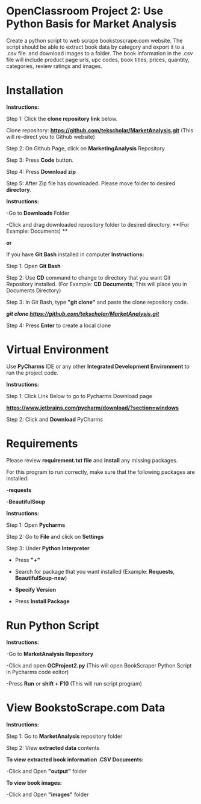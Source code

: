 # OpenClassroom Project 2: Use Python Basis for Market Analysis 
Create a python script to web scrape bookstoscrape.com website. The script should be able to extract book data by category and export it to a .csv file. and download images to a folder. 
The book information in the .csv file will include product page urls, upc codes, book titles, prices, quantity, categories, review ratings and images.

# Installation

**Instructions:**

Step 1: 
Click the **clone repository link** below.

Clone repository: **https://github.com/tekscholar/MarketAnalysis.git**
(This will re-direct you to Github website) 

Step 2: On Github Page, click on **MarketingAnalysis** Repository

Step 3: Press **Code** button. 

Step 4: Press **Download zip**

Step 5: After Zip file has downloaded. Please move folder to desired **directory**.

**Instructions:**

-Go to **Downloads** Folder

-Click and drag downloaded repository folder to desired directory. **(For Example: Documents) **

**or**

If you have **Git Bash** installed in computer
**Instructions:**

Step 1: Open **Git Bash**

Step 2: Use **CD** command to change to directory that you want Git Repository installed. (For Example: **CD Documents**; This will place you in Documents Directory)

Step 3: In Git Bash, type **"git clone"** and paste the clone repository code. 

**_git clone https://github.com/tekscholar/MarketAnalysis.git_**

Step 4: Press **Enter** to create a local clone

# Virtual Environment 
Use **PyCharms** IDE or any other **Integrated Development Environment** to run the project code. 

**Instructions:**

Step 1: Click Link Below to go to Pycharms Download page

**https://www.jetbrains.com/pycharm/download/?section=windows**

Step 2: Click and **Download** PyCharms

# Requirements 

Please review **requirement.txt file** and **install** any missing packages. 

For this program to run correctly, make sure that the following packages are installed:

-**requests**

-**BeautifulSoup**

**Instructions:**

Step 1: Open **Pycharms**

Step 2: Go to **File** and click on **Settings**

Step 3: Under **Python Interpreter**

- Press **"+"**
  
- Search for package that you want installed (Example: **Requests**, **BeautifulSoup-new**)
  
- **Specify Version**
  
- Press **Install Package**

# Run Python Script 

**Instructions:**

-Go to **MarketAnalysis Repository**

-Click and open **OCProject2.py** (This will open BookScraper Python Script in Pycharms code editor) 

-Press **Run** or **shift + F10** (This will run script program)

# View BookstoScrape.com Data 

**Instructions:**

Step 1: Go to **MarketAnalysis** repository folder 

Step 2: View **extracted data** contents

**To view extracted book information .CSV Documents:**

-Click and Open **"output"** folder

**To view book images:**

-Click and Open **"images"** folder

